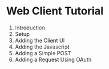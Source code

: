 # Web Client Tutorial

1. Introduction
2. Setup
3. Adding the Client UI
4. Adding the Javascript
5. Adding a Simple POST
6. Adding a Request Using OAuth